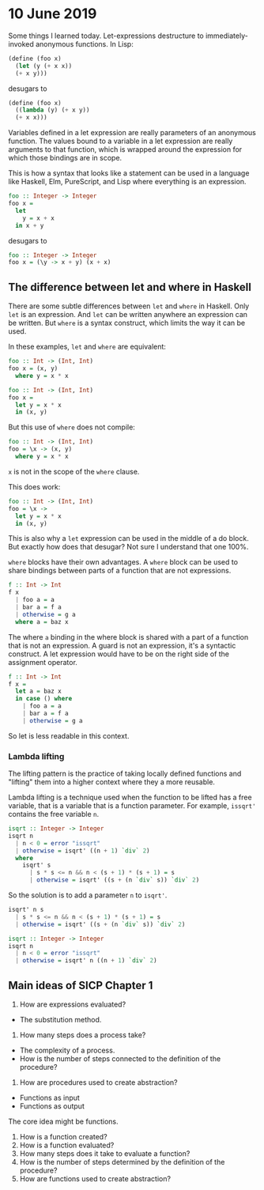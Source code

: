 # 10 June 2019

Some things I learned today.
Let-expressions destructure to immediately-invoked anonymous functions.
In Lisp:

```lisp
(define (foo x)
  (let (y (+ x x))
  (+ x y)))
```

desugars to

```lisp
(define (foo x)
  ((lambda (y) (+ x y))
  (+ x x)))
```

Variables defined in a let expression are really parameters of an anonymous
function.
The values bound to a variable in a let expression are really arguments to that
function, which is wrapped around the expression for which those bindings are
in scope.

This is how a syntax that looks like a statement can be used in a language like
Haskell, Elm, PureScript, and Lisp where everything is an expression.

```haskell
foo :: Integer -> Integer
foo x =
  let
    y = x + x
  in x + y
```

desugars to

```haskell
foo :: Integer -> Integer
foo x = (\y -> x + y) (x + x)
```

## The difference between let and where in Haskell

There are some subtle differences between `let` and `where` in Haskell.
Only `let` is an expression.
And `let` can be written anywhere an expression can be written.
But `where` is a syntax construct, which limits the way it can be used.

In these examples, `let` and `where` are equivalent:

```haskell
foo :: Int -> (Int, Int)
foo x = (x, y)
  where y = x * x
```

```haskell
foo :: Int -> (Int, Int)
foo x =
  let y = x * x
  in (x, y)
```

But this use of `where` does not compile:

```haskell
foo :: Int -> (Int, Int)
foo = \x -> (x, y)
  where y = x * x
```

`x` is not in the scope of the `where` clause.

This does work:

```haskell
foo :: Int -> (Int, Int)
foo = \x ->
  let y = x * x
  in (x, y)
```

This is also why a `let` expression can be used in the middle of a do block.
But exactly how does that desugar?
Not sure I understand that one 100%.

`where` blocks have their own advantages.
A `where` block can be used to share bindings between parts of a function that
are not expressions.

```haskell
f :: Int -> Int
f x
  | foo a = a
  | bar a = f a
  | otherwise = g a
  where a = baz x
```

The where `a` binding in the where block is shared with a part of a function
that is not an expression.
A guard is not an expression, it's a syntactic construct.
A let expression would have to be on the right side of the assignment operator.

```haskell
f :: Int -> Int
f x =
  let a = baz x
  in case () where
    | foo a = a
    | bar a = f a
    | otherwise = g a
```

So let is less readable in this context.

### Lambda lifting

The lifting pattern is the practice of taking locally defined functions and
"lifting" them into a higher context where they a more reusable.

Lambda lifting is a technique used when the function to be lifted has a free
variable, that is a variable that is a function parameter.
For example, `issqrt'` contains the free variable `n`.

```haskell
isqrt :: Integer -> Integer
isqrt n
  | n < 0 = error "issqrt"
  | otherwise = isqrt' ((n + 1) `div` 2)
  where
    isqrt' s
      | s * s <= n && n < (s + 1) * (s + 1) = s
      | otherwise = isqrt' ((s + (n `div` s)) `div` 2)
```

So the solution is to add a parameter `n` to `isqrt'`.

```haskell
isqrt' n s
  | s * s <= n && n < (s + 1) * (s + 1) = s
  | otherwise = isqrt' ((s + (n `div` s)) `div` 2)

isqrt :: Integer -> Integer
isqrt n
  | n < 0 = error "issqrt"
  | otherwise = isqrt' n ((n + 1) `div` 2)
```

## Main ideas of SICP Chapter 1

1. How are expressions evaluated?
  - The substitution method.
1. How many steps does a process take?
  - The complexity of a process.
  - How is the number of steps connected to the definition of the procedure?
1. How are procedures used to create abstraction?
  - Functions as input
  - Functions as output

The core idea might be functions.

1. How is a function created?
1. How is a function evaluated?
1. How many steps does it take to evaluate a function?
1. How is the number of steps determined by the definition of the procedure?
1. How are functions used to create abstraction?
